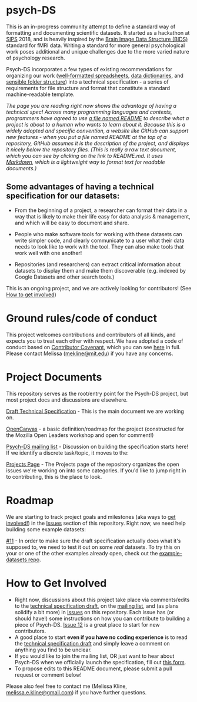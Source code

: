 # psych-DS

This is an in-progress community attempt to define a standard way of formatting and documenting scientific datasets. It started as a hackathon at [SIPS](https://improvingpsych.org) 2018, and is heavily inspired by the [Brain Image Data Structure (BIDS)](https://bids.neuroimaging.io/) standard for fMRI data. Writing a standard for more general psychological work poses additional and unique challenges due to the more varied nature of psychology research.

Psych-DS incorporates a few types of existing recommendations for organizing our work ([well-formatted spreadsheets](https://peerj.com/preprints/3183/), [data dictionaries](https://osf.io/vd4y3/), and [sensible folder structure](https://www.projecttier.org/tier-protocol/specifications/)) into a technical specification - a series of requirements for file structure and format that constitute a standard machine-readable template. 

*The page you are reading right now shows the advantage of having a technical spec! Across many programming languages and contexts, programmers have agreed to use [a file named README](https://en.wikipedia.org/wiki/README) to describe what a project is about to a human who wants to learn about it.  Because this is a widely adopted and specific convention, a website like GitHub can support new features - when you put a file named README at the top of a repository, GitHub assumes it is the description of the project, and displays it nicely below the repository files. (This is really a raw text document, which you can see by clicking on the link to README.md. It uses [Markdown](https://en.wikipedia.org/wiki/Markdown), which is a lightweight way to format text for readable documents.)*

## Some advantages of having a technical specification for our datasets:

* From the beginning of a project, a researcher can format their data in a way that is likely to make their life easy for data analysis & management, and which will be easy to document and share.

* People who make software tools for working with these datasets can write simpler code, and clearly communicate to a user what their data needs to look like to work with the tool. They can also make tools that work well with one another!

* Repositories (and researchers) can extract critical information about datasets to display them and make them discoverable (e.g. indexed by Google Datasets and other search tools.)  

This is an ongoing project, and we are actively looking for contributors! (See [How to get involved](#how-to-get-involved))

# Ground rules/code of conduct

This project welcomes contributions and contributors of all kinds, and expects you to treat each other with respect. We have adopted a code of conduct based on [Contributor Covenant](https://www.contributor-covenant.org/version/1/4/code-of-conduct), which you can see [here](https://github.com/psych-ds/psych-DS/blob/master/CODE_OF_CONDUCT.md) in full.  Please contact Melissa (mekline@mit.edu) if you have any concerns.

# Project Documents

This repository serves as the root/entry point for the Psych-DS project, but most project docs and discussions are elsewhere. 

[Draft Technical Specification](https://docs.google.com/document/d/1u8o5jnWk0Iqp_J06PTu5NjBfVsdoPbBhstht6W0fFp0/edit?usp=sharing) - This is the main document we are working on.

[OpenCanvas](https://docs.google.com/presentation/d/1GQUpUPL3dHGc-Eb_3dL6WcXnA4hXpUanjAc8jUp16S0/edit?usp=sharing) - a basic definition/roadmap for the project (constructed for the Mozilla Open Leaders workshop and open for comment!)

[Psych-DS mailing list](https://groups.google.com/forum/#!forum/psych-data-standards) - Discussion on building the specification starts here! If we identify a discrete task/topic, it moves to the:

[Projects Page](https://github.com/mekline/psych-DS/projects) - The Projects page of the repository organizes the open issues we're working on into some categories. If you'd like to jump right in to contributing, this is the place to look.

# Roadmap

We are starting to track project goals and milestones (aka ways to [get involved!](#how-to-get-involved)) in the [Issues](https://github.com/mekline/psych-DS/issues) section of this repository. Right now, we need help building some example datasets: 

[#11](https://github.com/mekline/psych-DS/issues/11) - In order to make sure the draft specification actually does what it's supposed to, we need to test it out on some *real* datasets. To try this on your or one of the other examples already open, check out the [example-datasets repo](https://github.com/psych-ds/example-datasets). 

# How to Get Involved

* Right now, discussions about this project take place via comments/edits to the [technical specification draft](https://docs.google.com/document/d/1u8o5jnWk0Iqp_J06PTu5NjBfVsdoPbBhstht6W0fFp0/edit?usp=sharing), on the [mailing list](https://groups.google.com/forum/#!forum/psych-data-standards), and (as plans solidify a bit more) in [Issues](https://github.com/mekline/psych-DS/issues) on this repository. Each issue has (or should have!) some instructions on how you can contribute to building a piece of Psych-DS. [Issue 12](https://github.com/mekline/psych-DS/issues/12) is a great place to start for new contributors.
* A good place to start **even if you have no coding experience** is to read the [technical specification draft](https://docs.google.com/document/d/1u8o5jnWk0Iqp_J06PTu5NjBfVsdoPbBhstht6W0fFp0/edit?usp=sharing) and simply leave a comment on anything you find to be unclear.
* If you would like to join the mailing list, OR just want to hear about Psych-DS when we officially launch the specification, fill out [this form](https://goo.gl/forms/2dd6rouM1efJ3UBh2).
* To propose edits to this README document, please submit a pull request or comment below!

Please also feel free to contact me (Melissa Kline, melissa.e.kline@gmail.com) if you have further questions.
